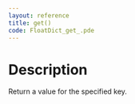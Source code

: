 ```yaml
---
layout: reference
title: get()
code: FloatDict_get_.pde
---
```


# Description

Return a value for the specified key.

